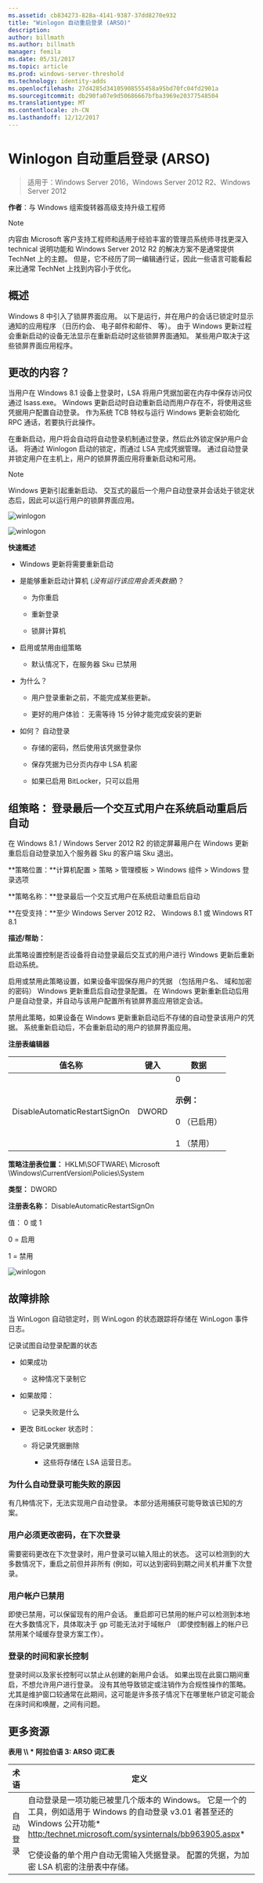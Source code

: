 ```yaml
---
ms.assetid: cb834273-828a-4141-9387-37dd8270e932
title: "Winlogon 自动重启登录 (ARSO)"
description: 
author: billmath
ms.author: billmath
manager: femila
ms.date: 05/31/2017
ms.topic: article
ms.prod: windows-server-threshold
ms.technology: identity-adds
ms.openlocfilehash: 27d4285d34105908555458a95bd70fc04fd2901a
ms.sourcegitcommit: db290fa07e9d50686667bfba3969e20377548504
ms.translationtype: MT
ms.contentlocale: zh-CN
ms.lasthandoff: 12/12/2017
---
```

# <a name="winlogon-automatic-restart-sign-on-arso"></a>Winlogon 自动重启登录 (ARSO)

>适用于：Windows Server 2016，Windows Server 2012 R2、Windows Server 2012

**作者**：与 Windows 组索旋转器高级支持升级工程师

> [!NOTE]
> 内容由 Microsoft 客户支持工程师和适用于经验丰富的管理员系统师寻找更深入 technical 说明功能和 Windows Server 2012 R2 的解决方案不是通常提供 TechNet 上的主题。 但是，它不经历了同一编辑通行证，因此一些语言可能看起来比通常 TechNet 上找到内容小于优化。

## <a name="overview"></a>概述
Windows 8 中引入了锁屏界面应用。  以下是运行，并在用户的会话已锁定时显示通知的应用程序 （日历约会、 电子邮件和邮件、 等）。  由于 Windows 更新过程会重新启动的设备无法显示在重新启动时这些锁屏界面通知。  某些用户取决于这些锁屏界面应用程序。

## <a name="whats-changed"></a>更改的内容？
当用户在 Windows 8.1 设备上登录时，LSA 将用户凭据加密在内存中保存访问仅通过 lsass.exe。 Windows 更新启动时自动重新启动而用户存在不，将使用这些凭据用户配置自动登录。 作为系统 TCB 特权与运行 Windows 更新会初始化 RPC 通话，若要执行此操作。

在重新启动，用户将会自动将自动登录机制通过登录，然后此外锁定保护用户会话。 将通过 Winlogon 启动的锁定，而通过 LSA 完成凭据管理。  通过自动登录并锁定用户在主机上，用户的锁屏界面应用将重新启动和可用。

> [!NOTE]
> Windows 更新引起重新启动、 交互式的最后一个用户自动登录并会话处于锁定状态后，因此可以运行用户的锁屏界面应用。

![winlogon](media/Winlogon-Automatic-Restart-Sign-On--ARSO-/GTR_ADDS_LockScreenApp.gif)

![winlogon](media/Winlogon-Automatic-Restart-Sign-On--ARSO-/GTR_ADDS_LockScreen.gif)

**快速概述**

-   Windows 更新将需要重新启动

-   是能够重新启动计算机 (*没有运行该应用会丢失数据*)？

    -   为你重启

    -   重新登录

    -   锁屏计算机

-   启用或禁用由组策略

    -   默认情况下，在服务器 Sku 已禁用

-   为什么？

    -   用户登录重新之前，不能完成某些更新。

    -   更好的用户体验： 无需等待 15 分钟才能完成安装的更新

-   如何？ 自动登录

    -   存储的密码，然后使用该凭据登录你

    -   保存凭据为已分页内存中 LSA 机密

    -   如果已启用 BitLocker，只可以启用

## <a name="group-policy-sign-in-last-interactive-user-automatically-after-a-system-initiated-restart"></a>组策略： 登录最后一个交互式用户在系统启动重启后自动
在 Windows 8.1 / Windows Server 2012 R2 的锁定屏幕用户在 Windows 更新重启后自动登录加入个服务器 Sku 的客户端 Sku 退出。

**策略位置：**计算机配置 > 策略 > 管理模板 > Windows 组件 > Windows 登录选项

**策略名称：**登录最后一个交互式用户在系统启动重启后自动

**在受支持：**至少 Windows Server 2012 R2、 Windows 8.1 或 Windows RT 8.1

**描述/帮助：**

此策略设置控制是否设备将自动登录最后交互式的用户进行 Windows 更新后重新启动系统。

启用或禁用此策略设置，如果设备牢固保存用户的凭据 （包括用户名、 域和加密的密码） Windows 更新重启后自动登录配置。 在 Windows 更新重新启动后用户是自动登录，并自动与该用户配置所有锁屏界面应用锁定会话。

禁用此策略，如果设备在 Windows 更新重新启动后不存储的自动登录该用户的凭据。 系统重新启动后，不会重新启动的用户的锁屏界面应用。

**注册表编辑器**

|值名称|键入|数据|
|--------------|--------|--------|
|DisableAutomaticRestartSignOn|DWORD|0<br /><br />**示例：**<br /><br />0 （已启用）<br /><br />1 （禁用）|

**策略注册表位置：** HKLM\SOFTWARE\ Microsoft \Windows\CurrentVersion\Policies\System

**类型：** DWORD

**注册表名称：** DisableAutomaticRestartSignOn

值： 0 或 1

0 = 启用

1 = 禁用

![winlogon](media/Winlogon-Automatic-Restart-Sign-On--ARSO-/GTR_ADDS_SignInPolicy.gif)

## <a name="troubleshooting"></a>故障排除
当 WinLogon 自动锁定时，则 WinLogon 的状态跟踪将存储在 WinLogon 事件日志。

记录试图自动登录配置的状态

-   如果成功

    -   这种情况下录制它

-   如果故障：

    -   记录失败是什么

-   更改 BitLocker 状态时：

    -   将记录凭据删除

        -   这些将存储在 LSA 运营日志。

### <a name="reasons-why-autologon-might-fail"></a>为什么自动登录可能失败的原因
有几种情况下，无法实现用户自动登录。  本部分适用捕获可能导致该已知的方案。

### <a name="user-must-change-password-at-next-login"></a>用户必须更改密码，在下次登录
需要密码更改在下次登录时，用户登录可以输入阻止的状态。  这可以检测到的大多数情况下，重启之前但并非所有 (例如，可以达到密码到期之间关机并重下次登录。

### <a name="user-account-disabled"></a>用户帐户已禁用
即使已禁用，可以保留现有的用户会话。  重启即可已禁用的帐户可以检测到本地在大多数情况下，具体取决于 gp 可能无法对于域帐户 （即使控制器上的帐户已禁用某个域缓存登录方案工作）。

### <a name="logon-hours-and-parental-controls"></a>登录的时间和家长控制
登录时间以及家长控制可以禁止从创建的新用户会话。  如果出现在此窗口期间重启，不想允许用户进行登录。  没有其他导致锁定或注销作为合规性操作的策略。  尤其是维护窗口较通常在此期间，这可能是许多孩子情况下在哪里帐户锁定可能会在床时间和唤醒，之间有问题。

## <a name="additional-resources"></a>更多资源
**表用 \\\ * 阿拉伯语 3: ARSO 词汇表**

|术语|定义|
|--------|--------------|
|自动登录|自动登录是一项功能已被里几个版本的 Windows。  它是一个的工具，例如适用于 Windows 的自动登录 v3.01 者甚至还的 Windows 公开功能* [http:/technet.microsoft.com/sysinternals/bb963905.aspx](https://technet.microsoft.com/sysinternals/bb963905.aspx)*<br /><br />它使设备的单个用户自动无需输入凭据登录。 配置的凭据，为加密 LSA 机密的注册表中存储。|


